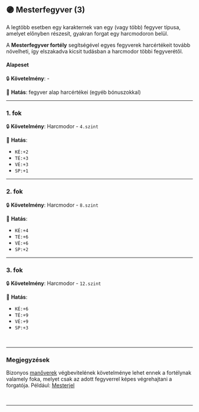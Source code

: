 ## 🟣 Mesterfegyver (3)

A legtöbb esetben egy karakternek van egy (vagy több) fegyver típusa, amelyet előnyben részesít, gyakran forgat egy harcmodoron belül.

A **Mesterfegyver fortély** segítségével egyes fegyverek harcértékeit tovább növelheti, így elszakadva kicsit tudásban a harcmodor többi fegyverétől.

#### Alapeset

🔒 **Követelmény**: -

🌟 **Hatás**: fegyver alap harcértékei (egyéb bónuszokkal)

---
### 1. fok

🔒 **Követelmény**: Harcmodor - `4.szint`

🌟 **Hatás**:
- `KÉ:+2`
- `TÉ:+3`
- `VÉ:+3`
- `SP:+1`

---
### 2. fok

🔒 **Követelmény**: Harcmodor - `8.szint`

🌟 **Hatás**:
- `KÉ:+4`
- `TÉ:+6`
- `VÉ:+6`
- `SP:+2`

---
### 3. fok

🔒 **Követelmény**: Harcmodor - `12.szint`

🌟 **Hatás**:
- `KÉ:+6`
- `TÉ:+9`
- `VÉ:+9`
- `SP:+3`

<br />

---
### Megjegyzések

Bizonyos [manőverek](../066_00_manoverek.md) végbevitelének követelménye lehet ennek a fortélynak valamely foka, melyet csak az adott fegyverrel képes végrehajtani a forgatója. Például: [Mesterjel](../066_05_altalanos_manoverek.md#mesterjel)

<br />

---
